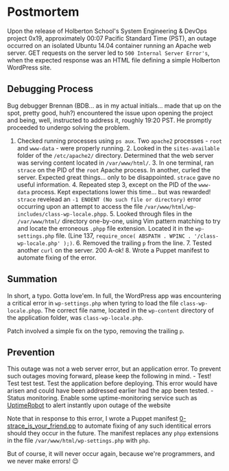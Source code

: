 # Postmortem

Upon the release of Holberton School's System Engineering & DevOps project 0x19, approximately 00:07 Pacific Standard Time (PST), an outage occurred on an isolated Ubuntu 14.04 container running an Apache web server. GET requests on the server led to `500 Internal Server Error's`, when the expected response was an HTML file defining a simple Holberton WordPress site.

## Debugging Process

Bug debugger Brennan (BDB... as in my actual initials... made that up on the spot, pretty good, huh?) encountered the issue upon opening the project and being, well, instructed to address it, roughly 19:20 PST. He promptly proceeded to undergo solving the problem.

  1. Checked running processes using `ps aux`. Two `apache2` processes - `root` and `www-data` - were properly running.
    2. Looked in the `sites-available` folder of the `/etc/apache2/` directory. Determined that the web server was serving content located in `/var/www/html/`.
    3. In one terminal, ran `strace` on the PID of the `root` Apache process. In another, curled the server. Expected great things... only to be disappointed. `strace` gave no useful information.
    4. Repeated step 3, except on the PID of the `www-data` process. Kept expectations lower this time... but was rewarded! `strace` revelead an `-1 ENOENT (No such file or directory)` error occurring upon an attempt to access the file `/var/www/html/wp-includes/class-wp-locale.phpp`.
    5. Looked through files in the `/var/www/html/` directory one-by-one, using Vim pattern matching to try and locate the erroneous `.phpp` file extension. Located it in the `wp-settings.php` file. (Line 137, `require_once( ABSPATH . WPINC . '/class-wp-locale.php' );)`.
    6. Removed the trailing `p` from the line.
    7. Tested another `curl` on the server. 200 A-ok!
    8. Wrote a Puppet manifest to automate fixing of the error.

## Summation

In short, a typo. Gotta love'em. In full, the WordPress app was encountering a critical error in `wp-settings.php` when tyring to load the file `class-wp-locale.phpp`. The correct file name, located in the `wp-content` directory of the application folder, was `class-wp-locale.php`.

Patch involved a simple fix on the typo, removing the trailing `p`.

## Prevention

This outage was not a web server error, but an application error. To prevent such outages moving forward, please keep the following in mind.
    - Test! Test test test. Test the application before deploying. This error would have arisen and could have been addressed earlier had the app been tested.
    - Status monitoring. Enable some uptime-monitoring service such as [UptimeRobot](UptimeRobot) to alert instantly upon outage of the website

Note that in response to this error, I wrote a Puppet manifest [0-strace_is_your_friend.pp](0-strace_is_your_friend.pp) to automate fixing of any such identitical errors should they occur in the future. The manifest replaces any `phpp` extensions in the file `/var/www/html/wp-settings.php` with `php`.

But of course, it will never occur again, because we're programmers, and we never make errors! 😉
